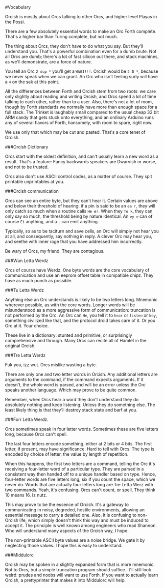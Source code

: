 #Vocabulary

Orcish is mostly about Orcs talking to other Orcs, and higher level Playas in the Possi.

There are a few absolutely essential words to make an Orc Forth complete. That's a higher bar than Turing complete, but not much. 

The thing about Orcs, they don't have to do what you say. But they'll understand you. That's a powerful combination even for a dumb brute. Not all Orcs are dumb; there's a lot of fast silicon out there, and stack machines, as we'll demonstrate, are a force of nature. 

You tell an Orc `2 dup *` you'll get a `WAGI!!!`. Orcish would be `2 D *`, because we never speak when we can grunt. An Orc who isn't feeling surly will have a `4` on the sak at this point. 

All the differences between Forth and Orcish stem from two roots: we care only slightly about reading and writing Orcish, and Orcs spend a lot of time talking to each other, rather than to a user. Also, there's not a lot of room, though by Forth standards we normally have more than enough space for a full stack. The Trinket is laughably small compared to the usual cheap 32 bit ARM candy that gets stuck onto everything, and an ordinary Arduino runs any of several flavors of Forth, hansomely, with room to spare, right now.

We use only that which may be cut and pasted. That's a core tenet of Orcish. 


###Orcish Dictionary

Orcs start with the oldest definition, and can't usually learn a new word as a result. That's a feature: Fancy backwards speakers are Dwarvish or worse, and not to be trusted. 

Orcs also don't use ASCII control codes, as a matter of course. They spit printable unprintables at you. 


###Orcish communication

Orcs can see an entire byte, but they can't hear it. Certain values are above and below their threshold of hearing: if a pin is said to be an `ea r`, they will only catch so much when a routine calls `He er`. When they `To k`, they can only say so much, the threshold being by nature identical. An `ey e` can of course `Ei` anything, and a `.` can emit anything. 

Typically, so as to be taciturn and save cells, an Orc will simply not hear you at all, and consequently, say nothing in reply. A clever Orc may hear you, and seethe with inner rage that you have addressed him incorrectly. 

Be wary of Orcs, my friend. They are contagious. 


###Wun Letta Werdz

Orcs of course have Werdz. One byte words are the core vocabulary of communication and use an eeprom offset table in compatible chipz. They have as much punch as possible.


###Tu Letta Werdz

Anything else an Orc understands is likely to be two letters long. Mnemonic wherever possible, as with the core words. Longer words will be misunderstood as a more aggressive form of communication: truncation is not performed by the Orc. An Orc can `He`, you tell it to `hear` or `listen` or `key`, something civilized like that, and the protocol droid takes care of it. Or you Orc at it. Your choice. 

These live in a dictionary: stunted and primitive, or surprisingly comprehensive and through. Many Orcs can recite all of Hamlet in the original Orcish. 


###Tre Letta Werdz

Fuk you, izz wut. Orcs mislike wasting a byte.

There are only one and two letter words in Orcish. Any additional letters are arguments to the command, if the command expects arguments. If it doesn't, the whole word is parsed, and will be an error unless the Orc speaks another language. Which may prove to be quite common.

Remember, when Orcs hear a word they don't understand they do absolutely nothing and keep listening. Unless they do something else. The least likely thing is that they'll destroy stack state and barf at you.  


###Forr Letta Werdz.

Orcs sometimes speak in four letter words. Sometimes these are five letters long, because Orcs can't spell. 

The last four letters encode something, either at 2 bits or 4 bits. The first letter, if present, may have significance. Hard to tell with Orcs. The type is encoded by choice of letter, the value by length of repetition.

When this happens, the first two letters are a command, telling the Orc it's receiving a four-letter word of a particular type. They are parsed in a consistent way then handed off to a unique handler based on type. Hence, four-letter words are five letters long, six if you count the space, which we never do. Words that are actually four letters long are Tre Letta Werz with two commands. Yeah, it's confusing. Orcs can't count, or spell. They think 10 means 16. Iz nutz.

This may prove to be the essence of Orcish. It's a gateway to communicating in noisy, degreded, hostile environments, allowing an essential message to carry a detailed one. Also, it is confusing to non-Orcish life, which simply doesn't think this way and must be induced to accept it. The principle is well known among engineers who read Shannon. Who will understand many aspects of the Orcish way, I hope.

The non-printable ASCII byte values are a noise bridge. We gate it by neglecting those values. I hope this is easy to understand. 


###Middulorc

Orcish may be spoken in a slightly expanded form that is more mnemonic. Not to Orcs, but a simple truncation program should suffice. It'll still look weird: prudes and noobs will want to use Forth. If you want to actually learn Orcish, a prettyprinter that makes it into Middulorc will help. 